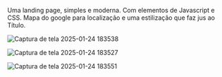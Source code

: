 Uma landing page, simples e moderna. Com elementos de Javascript e CSS. Mapa do google para localização e uma estilização que faz jus ao Título.

![Captura de tela 2025-01-24 183538](https://github.com/user-attachments/assets/b16200e3-ec4b-42ed-91ea-115d509d4598)

![Captura de tela 2025-01-24 183527](https://github.com/user-attachments/assets/6888a25d-8283-4963-afb6-80d6ad8df5a5)

![Captura de tela 2025-01-24 183551](https://github.com/user-attachments/assets/3bee4d86-f806-4d46-a6bd-001ae6e2acfb)
